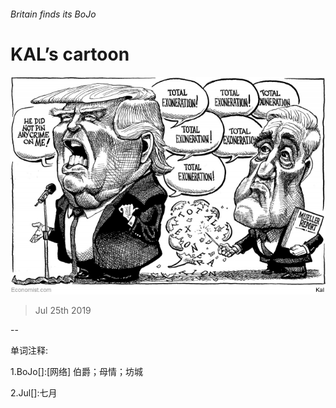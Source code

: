 ###### Britain finds its BoJo

# KAL’s cartoon 

![image](images/20190727_WWD000_0.jpg) 

> Jul 25th 2019 

-- 

 单词注释:

1.BoJo[]:[网络] 伯爵；母情；坊城 

2.Jul[]:七月 

